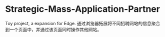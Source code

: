 # Strategic-Mass-Application-Partner
Toy project, a expansion for Edge.
通过浏览器拓展将不同招聘网站的信息聚合到一个页面中，并通过该页面同时操作其他网站。


